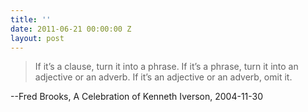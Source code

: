 ```yaml
---
title: ''
date: 2011-06-21 00:00:00 Z
layout: post
---
```


> If it’s a clause, turn it into a phrase. If it’s a phrase, turn it into an
adjective or an adverb. If it’s an adjective or an adverb, omit it.

--Fred Brooks, A Celebration of Kenneth Iverson, 2004-11-30

